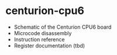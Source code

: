 # centurion-cpu6

* Schematic of the Centurion CPU6 board
* Microcode disassembly
* Instruction reference
* Register documentation (tbd)
